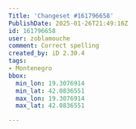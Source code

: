 ```yaml
---
Title: 'Changeset #161796658'
PublishDate: 2025-01-26T21:49:16Z
id: 161796658
user: zoblamouche
comment: Correct spelling
created_by: iD 2.30.4
tags:
- Montenegro
bbox:
  min_lon: 19.3076914
  min_lat: 42.0836551
  max_lon: 19.3076914
  max_lat: 42.0836551

---
```

